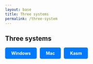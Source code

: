 ```yaml
---
layout: base
title: Three systems
permalink: /three-system
---
```


## Three systems

<div style="display:flex;gap:10px;flex-wrap:wrap;">
	<a href="{{ site.baseurl }}/tools/windows-setup" style="display:inline-block;padding:10px 20px;background-color:#007bff;color:white;text-align:center;text-decoration:none;border-radius:5px;font-weight:bold;">Windows</a>
	<a href="{{ site.baseurl }}/tools/mac-setup" style="display:inline-block;padding:10px 20px;background-color:#007bff;color:white;text-align:center;text-decoration:none;border-radius:5px;font-weight:bold;">Mac</a>
	<a href="{{ site.baseurl }}/tools/kasm-setup" style="display:inline-block;padding:10px 20px;background-color:#007bff;color:white;text-align:center;text-decoration:none;border-radius:5px;font-weight:bold;">Kasm</a>
</div>
